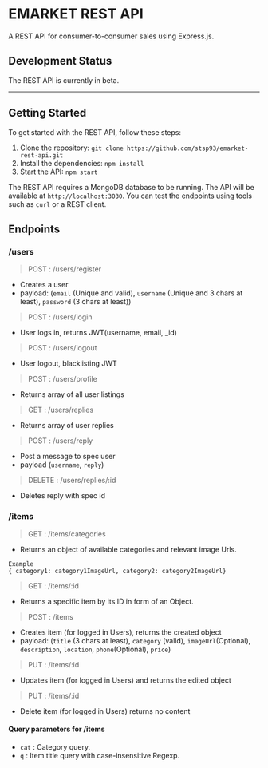 # EMARKET REST API

A REST API for consumer-to-consumer sales using Express.js.


## Development Status

The REST API is currently in beta.

---

## Getting Started

To get started with the REST API, follow these steps:

1. Clone the repository: `git clone https://github.com/stsp93/emarket-rest-api.git`
2. Install the dependencies: `npm install`
3. Start the API: `npm start`

The REST API requires a MongoDB database to be running.
The API will be available at `http://localhost:3030`. You can test the endpoints using tools such as `curl` or a REST client.

## Endpoints

### /users

> POST : /users/register 
- Creates a user 
- payload: (`email` (Unique and valid), `username` (Unique and 3 chars at least), `password` (3 chars at least))
> POST : /users/login
- User logs in, returns JWT(username, email, _id)
> POST : /users/logout
- User logout, blacklisting JWT
> POST : /users/profile
- Returns array of all user listings
> GET : /users/replies
- Returns array of user replies
> POST : /users/reply
- Post a message to spec user
- payload (`username`, `reply`)
> DELETE : /users/replies/:id
- Deletes reply with spec id
### /items

> GET : /items/categories
- Returns an object of available categories and relevant image Urls.

```
Example 
{ category1: category1ImageUrl, category2: category2ImageUrl}
```

> GET : /items/:id
- Returns a specific item by its ID in form of an Object.

> POST : /items
- Creates item (for logged in Users), returns the created object
- payload: (`title` (3 chars at least), `category` (valid), `imageUrl`(Optional), `description`, `location`, `phone`(Optional), `price`)

> PUT : /items/:id
- Updates item (for logged in Users) and returns the edited object

> PUT : /items/:id
- Delete item (for logged in Users) returns no content

#### Query parameters for /items

- `cat` : Category query.
- `q` : Item title query with case-insensitive Regexp.



